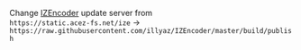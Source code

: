 Change [IZEncoder](https://github.com/illyaz/IZEncoder) update server from<br>
`https://static.acez-fs.net/ize` -> `https://raw.githubusercontent.com/illyaz/IZEncoder/master/build/publish`